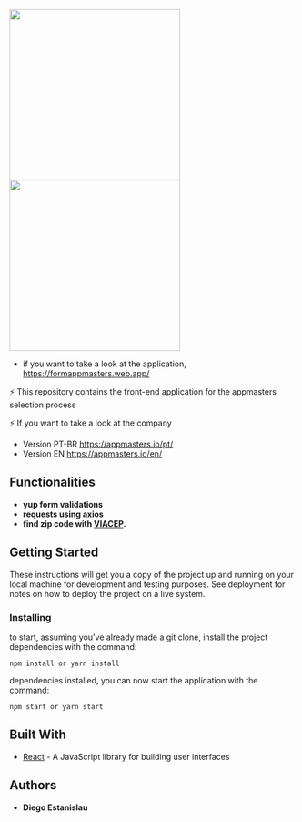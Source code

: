 <img src="https://user-images.githubusercontent.com/43790190/114254031-7e14f400-9983-11eb-9ff0-cdbf7032bb92.png" height="300"><img src="https://user-images.githubusercontent.com/43790190/114254048-8f5e0080-9983-11eb-81b4-efd3911ab05f.png" height="300"> 

*  if you want to take a look at the application, https://formappmasters.web.app/
  
⚡ This repository contains the front-end application for the appmasters selection process

⚡ If you want to take a look at the company

* Version PT-BR https://appmasters.io/pt/
* Version EN https://appmasters.io/en/

## Functionalities

* **yup form validations** 
* **requests using axios** 
* **find zip code with [VIACEP](https://viacep.com.br/).** 

## Getting Started

These instructions will get you a copy of the project up and running on your local machine for development and testing purposes. See deployment for notes on how to deploy the project on a live system.

### Installing

to start, assuming you've already made a git clone, install the project dependencies with the command:

```
npm install or yarn install

```

dependencies installed, you can now start the application with the command:

```
npm start or yarn start

```

## Built With

* [React](https://pt-br.reactjs.org/) -  A JavaScript library for building user interfaces

## Authors

* **Diego Estanislau** 
